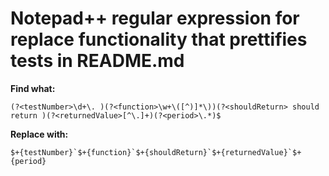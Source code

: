 # Notepad++ regular expression for replace functionality that prettifies tests in README.md

**Find what:**
```regex
(?<testNumber>\d+\. )(?<function>\w+\([^)]*\))(?<shouldReturn> should return )(?<returnedValue>[^\.]+)(?<period>\.*)$
```

**Replace with:**
```regex
$+{testNumber}`$+{function}`$+{shouldReturn}`$+{returnedValue}`$+{period}
```